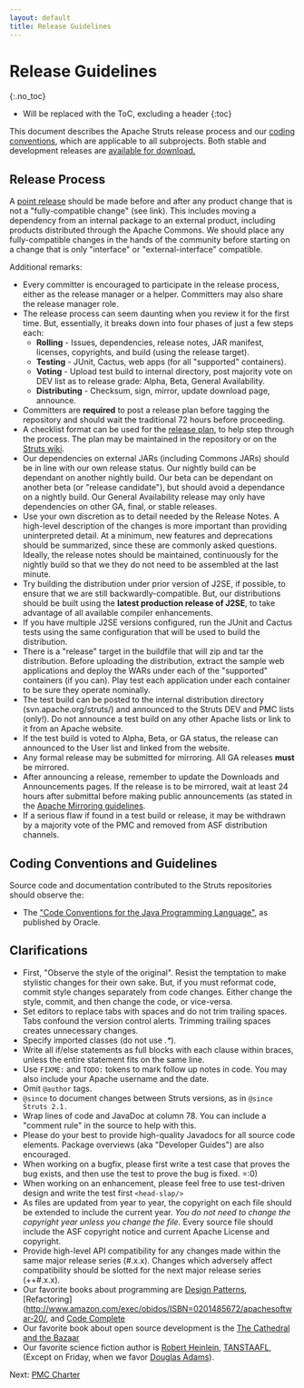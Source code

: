 ```yaml
---
layout: default
title: Release Guidelines
---
```


# Release Guidelines
{:.no_toc}

* Will be replaced with the ToC, excluding a header
{:toc}

This document describes the Apache Struts release process and our [coding conventions](#Coding),
which are applicable to all subprojects. Both stable and development releases are
[available for download.](downloads.html)

## Release Process

A [point release](http://commons.apache.org/releases/versioning.html) should be made before and after
any product change that is not a "fully-compatible change" (see link). This includes moving a dependency from
an internal package to an external product, including products distributed through the Apache Commons.
We should place any fully-compatible changes in the hands of the community before starting on a change that
is only "interface" or "external-interface" compatible.

Additional remarks:

- Every committer is encouraged to participate in the release process, either as the release manager or a
  helper. Committers may also share the release manager role.
- The release process can seem daunting when you review it for the first time. But, essentially, it breaks
  down into four phases of just a few steps each:
  - **Rolling** - Issues, dependencies, release notes, JAR manifest, licenses, copyrights,
    and build (using the release target).
  - **Testing** - JUnit, Cactus, web apps (for all "supported" containers).
  - **Voting** - Upload test build to internal directory, post majority vote on DEV list as to release
    grade: Alpha, Beta, General Availability.
  - **Distributing** - Checksum, sign, mirror, update download page, announce.
- Committers are **required** to post a release plan before tagging the repository and should wait
  the traditional 72 hours before proceeding.
- A checklist format can be used for the [release plan](http://wiki.apache.org/struts/StrutsReleasePlans),
  to help step through the process. The plan may be maintained in the repository or on the
  [Struts wiki](http://wiki.apache.org/struts/).
- Our dependencies on external JARs (including Commons JARs) should be in line with our own release status.
  Our nightly build can be dependant on another nightly build. Our beta can be dependant on another beta (or
  "release candidate"), but should avoid a dependance on a nightly build. Our General Availability release
  may only have dependencies on other GA, final, or stable releases.
- Use your own discretion as to detail needed by the Release Notes. A high-level description of the changes
  is more important than providing uninterpreted detail. At a minimum, new features and deprecations should be
  summarized, since these are commonly asked questions. Ideally, the release notes should be maintained,
  continuously for the nightly build so that we they do not need to be assembled at the last minute.
- Try building the distribution under prior version of J2SE, if possible, to ensure that we are still
  backwardly-compatible. But, our distributions should be built using the **latest production release of J2SE**,
  to take advantage of all available compiler enhancements.
- If you have multiple J2SE versions configured, run the JUnit and Cactus tests using the same configuration
  that will be used to build the distribution.
- There is a "release" target in the buildfile that will zip and tar the distribution. Before uploading the
  distribution, extract the sample web applications and deploy the WARs under each of the "supported"
  containers (if you can). Play test each application under each container to be sure they operate
  nominally.
- The test build can be posted to the internal distribution directory (svn.apache.org/struts/) and
  announced to the Struts DEV and PMC lists (only!). Do not announce a test build on any other Apache lists or
  link to it from an Apache website.
- If the test build is voted to Alpha, Beta, or GA status, the release can announced to the User list and
  linked from the website.
- Any formal release may be submitted for mirroring. All GA releases **must** be mirrored.
- After announcing a release, remember to update the Downloads and Announcements pages. If the release is
  to be mirrored, wait at least 24 hours after submittal before making public announcements (as stated in the
  [Apache Mirroring guidelines](https://www.apache.org/dev/mirrors.html).
- If a serious flaw if found in a test build or release, it may be withdrawn by a majority vote of the PMC and
  removed from ASF distribution channels.

## Coding Conventions and Guidelines

Source code and documentation contributed to the Struts repositories should observe the:
- The ["Code Conventions for the Java Programming Language"](http://www.oracle.com/technetwork/java/codeconvtoc-136057.html),
  as published by Oracle.

## Clarifications
- First, "Observe the style of the original". Resist the temptation to make stylistic changes for their own
  sake. But, if you must reformat code, commit style changes separately from code changes. Either change
  the style, commit, and then change the code, or vice-versa.
- Set editors to replace tabs with spaces and do not trim trailing spaces. Tabs confound the version
  control alerts. Trimming trailing spaces creates unnecessary changes.
- Specify imported classes (do not use _.*_).
- Write all if/else statements as full blocks with each clause within braces, unless the entire statement fits
  on the same line.
- Use `FIXME:` and `TODO:` tokens to mark follow up notes in code. You may also
  include your Apache username and the date.
- Omit `@author` tags.
- `@since` to document changes between Struts versions, as in `@since Struts 2.1.`
- Wrap lines of code and JavaDoc at column 78. You can include a "comment rule" in the source to help with
  this.
- Please do your best to provide high-quality Javadocs for all source code elements. Package overviews
  (aka "Developer Guides") are also encouraged.
- When working on a bugfix, please first write a test case that proves the bug exists, and then use the test
  to prove the bug is fixed. =:0)
- When working on an enhancement, please feel free to use test-driven design and write the test first `<head-slap/>`
- As files are updated from year to year, the copyright on each file should be extended to include the current
  year. *You do not need to change the copyright year unless you change the file.*  Every source file should
  include the ASF copyright notice and current Apache License and copyright.
- Provide high-level API compatibility for any changes made within the same major release series (#.x.x).
  Changes which adversely affect compatibility should be slotted for the next major release series (++#.x.x).
- Our favorite books about programming are
  [Design Patterns](http://www.amazon.com/exec/obidos/ISBN=0201633612/apachesoftwar-20/),
  [Refactoring](http://www.amazon.com/exec/obidos/ISBN=0201485672/apachesoftwar-20/,
  and [Code Complete](http://www.amazon.com/exec/obidos/ISBN=0735619670/apachesoftwar-20/)
- Our favorite book about open source development is the
  [The Cathedral and the Bazaar](http://www.amazon.com/exec/obidos/ISBN=1565927249/apachesoftwar-20/)
- Our favorite science fiction author is
  [Robert Heinlein](http://www.nitrosyncretic.com/rah/),
  [TANSTAAFL](http://jargon.net/jargonfile/t/TANSTAAFL.html),
  (Except on Friday, when we favor [Douglas Adams](http://news.bbc.co.uk/1/hi/uk/1326657.stm)).

Next: [PMC Charter](bylaws.html)